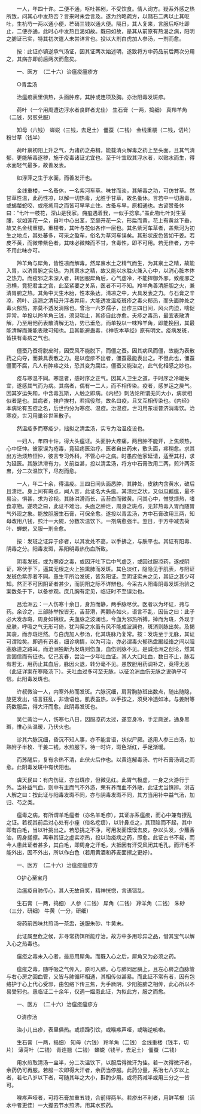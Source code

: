 <!-- { "loadSidebar": true } -->
　　一人，年四十许。二便不通，呕吐甚剧，不受饮食。倩人询方。疑系外感之热所致，问其心中发热否？言来时未尝言及。遂为约略疏方，以赭石二两以止其呕吐，生杭芍一两以通小便，芒硝三钱以通大便。隔日，其人复来，言服后呕吐即止，二便亦通，此时心中发热且渴如故。既曰如故，是其从前原有热渴之病，阳明之腑证已实，特其初次遣人未尝详言也。投以大剂白虎加人参汤，一剂而愈。

　　按：此证亦镇逆承气汤证，因其证两次始述明，遂致将方中药品前后两次分用之，其病亦即前后两次而愈矣。

　　一、医方　（二十六）治瘟疫瘟疹方

　　○青盂汤

　　治瘟疫表里俱热，头面肿疼，其肿或连项及胸。亦治阳毒发斑疹。

　　荷叶（一个用周遭边浮水者良鲜者尤佳） 生石膏（一两，捣细） 真羚羊角（二钱，另煎兑服）

　　知母（六钱） 蝉蜕（三钱，去足土） 僵蚕（二钱） 金线重楼（二钱，切片） 粉甘草（钱半）

　　荷叶禀初阳上升之气，为诸药之舟楫，能载清火解毒之药上至头面，且其气清郁，更能解毒逐秽，施于疫毒诸证尤宜也。至于叶宜取其浮水者，以贴水而生，得水面轻气最多，故善发表。

　　如浮萍之生于水面，而善发汗也。

　　金线重楼，一名蚤休，一名紫河车草。味甘而淡，其解毒之功，可仿甘草。然甘草性温，此药性凉，以解一切热毒，尤胜于甘草，故名蚤休。言若中一切蛊毒，或蝎螫蛇咬、或疮疡用之而皆可早早止住。古蚤与早，原相通也。古谚赞蚤休曰：“七叶一枝花，深山是我家。痈疽遇着我，一似手捻拿。”盖此物七叶对生茎腰，状如莲花一朵，自叶中心出茎，至巅开花一朵，形扁而黄，花上有黄丝下垂，故又名金线重楼。重楼者，其叶与花似各作一层也。其名紫河车草者，盖紫河为初生之地点，其处蕃多，可采之盈车，俗名为草河车误矣。其形状皮色皆如干姜。若皮不黄，而微带紫色者，其味必微辣而不甘，含毒性，即不可用。若无佳者，方中不用此味亦可。

　　羚羊角与犀角，皆性凉而解毒。然犀禀水土之精气而生，为其禀土之精，故能入胃，以消胃腑之实热。为其禀水之精，故又能以水胜火兼入心中，以消心脏本体之热力。而疫邪之未深入者，转因服犀角后，心气虚冷，不能捍御外邪，致疫邪之恣横，竟犯君主之宫，此至紧要之关系，医者不可不知。羚羊角善清肝胆之火，兼清胃腑之热。其角中天生木胎，性本条达，清凉之中，大具发表之力。与石膏之辛凉，荷叶、连翘之清轻升浮者并用，大能透发温疫斑疹之毒火郁热，而头面肿处之毒火郁热，亦莫不透发消除也。曾治一六岁孺子，出疹三四日间，风火内迫，喘促异常。单投以羚羊角三钱，须臾喘止，其疹自此亦愈。夫疹之毒热，最宜表散清解，乃至用他药表散清解无功，势已垂危，而单投以一味羚羊角，即能挽回，其最能清解而兼能表散可知也。且其能避蛊毒，《神农本草经》原有明文。疫病发斑，皆挟有毒疠之气也。

　　僵蚕乃蚕将脱皮时，因受风不能脱下，而僵之蚕。因其病风而僵，故能为表散药之向导，而兼具表散之力。是以痘疹不出者，僵蚕最能表出之。不但此也，僵蚕僵而不腐，凡人有肿疼之处，恐其变为腐烂，僵蚕又能治之，此气化相感之妙也。

　　疫与寒温不同。寒温者，感时序之正气。因其人卫生之道，于时序之冷暖失宜，遂感其气而为病。其病者，偶有一二人，而不相传染。疫者，感岁运之戾气。因其岁运失和，中含毒瓦斯，人触之即病。《内经》刺法论所谓无问大小，病状相似者是也。其病者，挨户挨村，若摇役然，故名曰疫，且又互相传染也。《内经》本病论有五疫之名，后世约分为寒疫、温疫。治温疫，世习用东垣普济消毒饮。治寒疫，世习用巢谷世圣散子。

　　然温疫多而寒疫少，拙拟之清盂汤，实专为治温疫设也。

　　一妇人，年四十许，得大头瘟证。头面肿大疼痛，两目肿不能开，上焦烦热，心中怔忡。彼家误为疮毒，竟延疡医治疗。医者自出药末，敷头面，疼稍愈。求其出方治烦热怔忡，彼言专习外科，不管心中之病。时愚应他家延请，适至其村，求为延医。其脉洪滑有力，关前益甚，投以清盂汤，将方中石膏改用二两，煎汁两茶盅，分二次温饮下，尽剂而愈。

　　一人，年二十余，得温疫。三四日间头面悉肿，其肿处，皮肤内含黄水，破后且溃烂。身上间有斑点，闻人言，此证名大头瘟。其溃烂之状，又似瓜瓤瘟，最不易治。惧甚，求为诊视。其脉洪滑而长，舌苔白而微黄。问其心中，惟觉烦热，嗜食凉物。遂晓之曰，此证不难治。头面之肿烂，周身之斑点，无非热毒入胃而随胃气外现之象。能放胆服生石膏，可保全愈。遂投以青盂汤，方中石膏改用三两，知母改用八钱，煎汁一大碗，分数次温饮下。一剂病愈强半。翌日，于方中减去荷叶、蝉蜕，又服一剂全愈。

　　按：发斑之证异于疹者，以其发处不高，以手拂之，与肤平也。其证有阳毒、阴毒之分。阳毒发斑，系阳明毒热伤血所致。

　　阴毒发斑，或为寒疫之毒，或因汗吐下后中气虚乏，或因过服凉药，遂成阴证，寒伏于下，逼其无根之火上独熏肺而发斑。其色淡红，隐隐见于肌表，与阳证发斑色紫赤者不同。愚生平所治发斑，皆系阳证。至阴证实未之见，其证之甚少可知。然正不可因阴证者甚少，而阴阳之际不详辨也。今采古人阳毒阴毒发斑治验之案数条于下，以备参观。庶几胸有定见，临证时不至误治也。

　　吕沧洲云：一人伤寒十余日，身热而静，两手脉尽伏。医者以为坏证，弗与药。余诊之，三部脉举按皆无，舌苔滑，两颧赤如火，语言不乱，因告之曰：此子必大发赤斑，周身如锦纹。夫血脉之波澜也，今血为邪热所搏，掉而为斑，外现于皮肤，呼吸之气无形可倚，犹沟渠之水虽有风不能成波澜也，斑消则脉出矣。及揭其衾，而赤斑烂然。与白虎加人参汤，化其斑脉乃复常。按：发斑至于无脉，其证可谓险矣。即遇有识者，细诊病情，以为可治，亦必谓毒火郁热盘踞经络之间以阻塞脉道之路耳。而沧洲独断为发斑则伤血，血伤则脉不见。是诚沧洲之创论，然其言固信而有征也。忆己亥春，尝治一少年吐血证。其人大口吐血，数日不止，脉若有若无，用药止其血后，脉因火退，转分毫不见。愚放胆用药调补之，竟得无恙（此证详案在寒降汤下）。夫吐血过多可至无脉，以征沧洲血伤无脉之说确乎可信。此阳毒发斑也。

　　许叔微治一人，内寒外热而发斑。六脉沉细，肩背胸胁斑出数点，随出随隐，旋更发出，语言狂乱，非谵语也，肌表虽热，以手按之，须臾冷透如冰。与姜附等药数服后，得大汗而愈。此阴毒发斑也。

　　吴仁斋治一人，伤寒七八日，因服凉药太过，遂变身冷，手足厥逆，通身黑斑，惟心头温暖，乃伏火也。

　　诊其六脉沉细，昏沉不知人事，亦不能言语，状似尸厥。遂用人参三白汤，加熟附子半枚、干姜二钱，水煎服下。待一时许，斑色渐红，手足渐暖。

　　而苏醒后，复有余热不清，此伏火后作也。以黄连解毒汤、竹叶石膏汤调之而愈。此阴毒发斑中有伏阳也。

　　虞天民曰：有内伤证，亦出斑疹，但微见红。此胃气极虚，一身之火游行于外。当补益气血，则中有主而气不外游，荣有养而血不外散，此证尤当慎辨。洪吉人解之曰：按此证与阳毒发斑不同，亦与阴毒发斑不同，其方当用补中益气汤，加归、芍之类。

　　瘟毒之病，有所谓羊毛瘟者（亦名羊毛疹），其证亦系瘟疫，而心中兼有撩乱之证。若视其前后对心处有小痤（俗名疙瘩），以针鼻点之，其顶陷而不起，其中即有白毛，当以针挑出之。若恐挑之不净，可用发面馍馍去皮，杂以头发，少蘸香油，周身搓擦。再审其证之虚实凉热，投以治疫病之药，即愈。此证古书不载，而今人患此证者甚多，其白毛，即周身之汗毛，大抵因有汗受风闭其毛孔，而汗毛不能外出，因不外出，所以作白色（若用黄酒和荞麦面擦之更好）。

　　一、医方　（二十六）治瘟疫瘟疹方

　　○护心至宝丹

　　治瘟疫自肺传心，其人无故自笑，精神恍惚，言语错乱。

　　生石膏（一两，捣细） 人参（二钱） 犀角（二钱） 羚羊角（二钱） 朱砂（三分，研细） 牛黄（一分，研细）

　　将药前四味共煎汤一茶盅，送服朱砂、牛黄末。

　　此证属至危之候，非寻常药饵所能疗治。故方中多用珍异之品，借其宝气以解入心之热毒也。

　　瘟疫之毒未入心者，最忌用犀角。而既入心之后，犀角又为必须之药。

　　瘟疫之毒，随呼吸之气传入，原可入肺。心与肺同居膈上，且左心房之血脉管与右心房之回血管，又皆与肺循环相通，其相传似甚易。而此证不常有者，因有包络护于心上代心受邪，由包络下传三焦，为手厥阴，少阳脏腑之相传，此心所以不易受邪也。愚临证二十余年，仅遇一媪患此证，为拟此方，服之而愈。

　　一、医方　（二十六）治瘟疫瘟疹方

　　○清疹汤

　　治小儿出疹，表里俱热。或烦躁引饮，或喉疼声哑，或喘逆咳嗽。

　　生石膏（一两，捣细） 知母（六钱） 羚羊角（二钱） 金线重楼（钱半，切片） 薄菏叶（二钱） 青连翘（二钱） 蝉蜕（钱半，去足土） 僵蚕（二钱）

　　用水煎取清汤一盅半，分二次温饮下，以服后得微汗为佳。若一次得微汗者，余药仍可再服。若服一次即得大汗者，余药当停服。此药分量，系治七八岁以上者，若七八岁以下者，可随其年之大小，斟酌少用。或将药减半或用三分之一皆可。

　　喉疼声哑者，可将石膏加重五钱，合前得两半。若疹出不利者，用鲜苇根（活水中者更佳）一大握去节水煎沸，用其水煎药。

